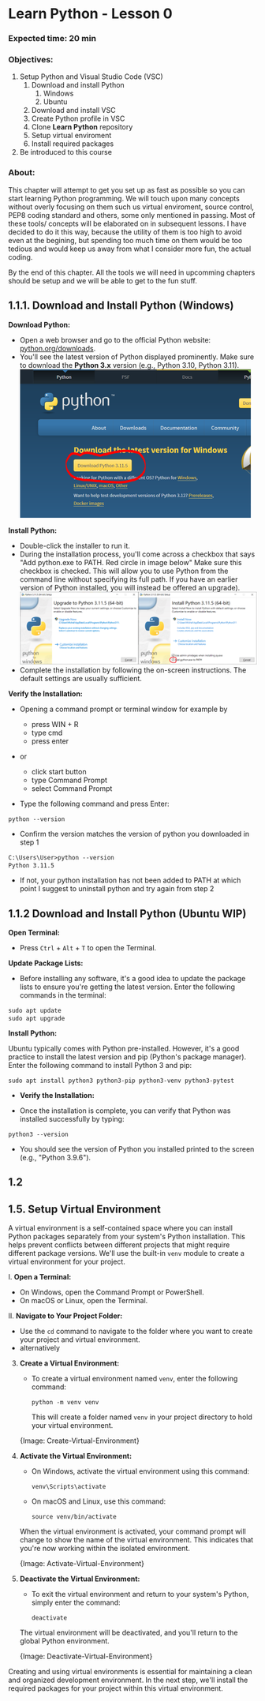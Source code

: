 # Learn Python - Lesson 0
### Expected time: 20 min 
### Objectives:
1. Setup Python and Visual Studio Code (VSC)
    1. Download and install Python
        1. Windows
        2. Ubuntu
    2. Download and install VSC
    3. Create Python profile in VSC
    4. Clone **Learn Python** repository
    5. Setup virtual enviroment
    6. Install required packages
2. Be introduced to this course
### About:
This chapter will attempt to get you set up as fast as possible so you can start learning Python programming. We will touch upon many concepts without overly focusing on them such us virtual enviroment, source control, PEP8 coding standard and others, some only mentioned in passing. Most of these tools/ concepts will be elaborated on in subsequent lessons. I have decided to do it this way, because the utility of them is too high to avoid even at the begining, but spending too much time on them would be too tedious and would keep us away from what I consider more fun, the actual coding.

By the end of this chapter. All the tools we will need in upcomming chapters should be setup and we will be able to get to the fun stuff.

## 1.1.1. Download and Install Python (Windows)

**Download Python:**
- Open a web browser and go to the official Python website: [python.org/downloads](https://www.python.org/downloads/).
- You'll see the latest version of Python displayed prominently. Make sure to download the **Python 3.x** version (e.g., Python 3.10, Python 3.11).
![Downloading latest verison of Python](https://github.com/Dvorkam/LearnPython/blob/lesson0/lesson0/assets/python_download.PNG)   

**Install Python:**
- Double-click the installer to run it.
- During the installation process, you'll come across a checkbox that says "Add python.exe to PATH. Red circle in image below" Make sure this checkbox is checked. This will allow you to use Python from the command line without specifying its full path. If you have an earlier version of Python installed, you will instead be offered an upgrade).
![Installing latest verison of Python](https://github.com/Dvorkam/LearnPython/blob/lesson0/lesson0/assets/install_python.png) 
- Complete the installation by following the on-screen instructions. The default settings are usually sufficient.

**Verify the Installation:**
- Opening a command prompt or terminal window for example by
    - press WIN + R
    - type cmd
    - press enter
- or
    - click start button
    - type Command Prompt
    - select Command Prompt

- Type the following command and press Enter:
```
python --version
```
- Confirm the version matches the version of python you downloaded in step 1
```
C:\Users\User>python --version
Python 3.11.5
```
- If not, your python installation has not been added to PATH at which point I suggest to uninstall python and try again from step 2

## 1.1.2 Download and Install Python (Ubuntu WIP)
**Open Terminal:**
- Press `Ctrl` + `Alt` + `T` to open the Terminal.

**Update Package Lists:**

- Before installing any software, it's a good idea to update the package lists to ensure you're getting the latest version. Enter the following commands in the terminal:
```
sudo apt update
sudo apt upgrade
```
**Install Python:**

Ubuntu typically comes with Python pre-installed. However, it's a good practice to install the latest version and pip (Python's package manager). Enter the following command to install Python 3 and pip:

```
sudo apt install python3 python3-pip python3-venv python3-pytest
```

* **Verify the Installation:**

- Once the installation is complete, you can verify that Python was installed successfully by typing:

```
python3 --version
```

- You should see the version of Python you installed printed to the screen (e.g., "Python 3.9.6").
## 1.2 

## 1.5. Setup Virtual Environment

A virtual environment is a self-contained space where you can install Python packages separately from your system's Python installation. This helps prevent conflicts between different projects that might require different package versions. We'll use the built-in `venv` module to create a virtual environment for your project.

I. **Open a Terminal:**

   - On Windows, open the Command Prompt or PowerShell.
   - On macOS or Linux, open the Terminal.

II. **Navigate to Your Project Folder:**

   - Use the `cd` command to navigate to the folder where you want to create your project and virtual environment.
   - alternatively 

3. **Create a Virtual Environment:**

   - To create a virtual environment named `venv`, enter the following command:

     ```
     python -m venv venv
     ```

     This will create a folder named `venv` in your project directory to hold your virtual environment.

   {Image: Create-Virtual-Environment}

4. **Activate the Virtual Environment:**

   - On Windows, activate the virtual environment using this command:

     ```
     venv\Scripts\activate
     ```

   - On macOS and Linux, use this command:

     ```
     source venv/bin/activate
     ```

   When the virtual environment is activated, your command prompt will change to show the name of the virtual environment. This indicates that you're now working within the isolated environment.

   {Image: Activate-Virtual-Environment}

5. **Deactivate the Virtual Environment:**

   - To exit the virtual environment and return to your system's Python, simply enter the command:

     ```
     deactivate
     ```

   The virtual environment will be deactivated, and you'll return to the global Python environment.

   {Image: Deactivate-Virtual-Environment}

Creating and using virtual environments is essential for maintaining a clean and organized development environment. In the next step, we'll install the required packages for your project within this virtual environment.

